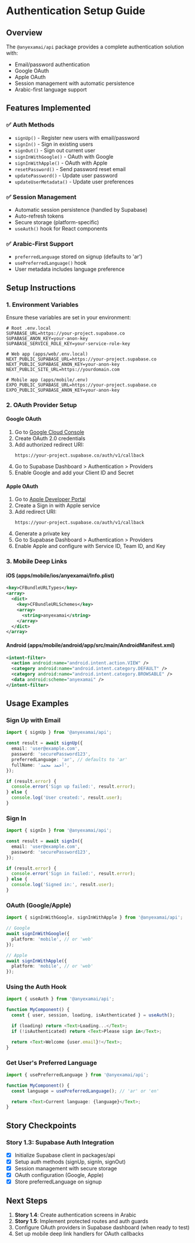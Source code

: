 # Authentication Setup Guide

## Overview

The `@anyexamai/api` package provides a complete authentication solution with:
- Email/password authentication
- Google OAuth
- Apple OAuth
- Session management with automatic persistence
- Arabic-first language support

## Features Implemented

### ✅ Auth Methods
- `signUp()` - Register new users with email/password
- `signIn()` - Sign in existing users
- `signOut()` - Sign out current user
- `signInWithGoogle()` - OAuth with Google
- `signInWithApple()` - OAuth with Apple
- `resetPassword()` - Send password reset email
- `updatePassword()` - Update user password
- `updateUserMetadata()` - Update user preferences

### ✅ Session Management
- Automatic session persistence (handled by Supabase)
- Auto-refresh tokens
- Secure storage (platform-specific)
- `useAuth()` hook for React components

### ✅ Arabic-First Support
- `preferredLanguage` stored on signup (defaults to 'ar')
- `usePreferredLanguage()` hook
- User metadata includes language preference

## Setup Instructions

### 1. Environment Variables

Ensure these variables are set in your environment:

```env
# Root .env.local
SUPABASE_URL=https://your-project.supabase.co
SUPABASE_ANON_KEY=your-anon-key
SUPABASE_SERVICE_ROLE_KEY=your-service-role-key

# Web app (apps/web/.env.local)
NEXT_PUBLIC_SUPABASE_URL=https://your-project.supabase.co
NEXT_PUBLIC_SUPABASE_ANON_KEY=your-anon-key
NEXT_PUBLIC_SITE_URL=https://yourdomain.com

# Mobile app (apps/mobile/.env)
EXPO_PUBLIC_SUPABASE_URL=https://your-project.supabase.co
EXPO_PUBLIC_SUPABASE_ANON_KEY=your-anon-key
```

### 2. OAuth Provider Setup

#### Google OAuth
1. Go to [Google Cloud Console](https://console.cloud.google.com/)
2. Create OAuth 2.0 credentials
3. Add authorized redirect URI:
   ```
   https://your-project.supabase.co/auth/v1/callback
   ```
4. Go to Supabase Dashboard > Authentication > Providers
5. Enable Google and add your Client ID and Secret

#### Apple OAuth
1. Go to [Apple Developer Portal](https://developer.apple.com/)
2. Create a Sign in with Apple service
3. Add redirect URI:
   ```
   https://your-project.supabase.co/auth/v1/callback
   ```
4. Generate a private key
5. Go to Supabase Dashboard > Authentication > Providers
6. Enable Apple and configure with Service ID, Team ID, and Key

### 3. Mobile Deep Links

#### iOS (apps/mobile/ios/anyexamai/Info.plist)
```xml
<key>CFBundleURLTypes</key>
<array>
  <dict>
    <key>CFBundleURLSchemes</key>
    <array>
      <string>anyexamai</string>
    </array>
  </dict>
</array>
```

#### Android (apps/mobile/android/app/src/main/AndroidManifest.xml)
```xml
<intent-filter>
  <action android:name="android.intent.action.VIEW" />
  <category android:name="android.intent.category.DEFAULT" />
  <category android:name="android.intent.category.BROWSABLE" />
  <data android:scheme="anyexamai" />
</intent-filter>
```

## Usage Examples

### Sign Up with Email
```typescript
import { signUp } from '@anyexamai/api';

const result = await signUp({
  email: 'user@example.com',
  password: 'securePassword123',
  preferredLanguage: 'ar', // defaults to 'ar'
  fullName: 'أحمد محمد',
});

if (result.error) {
  console.error('Sign up failed:', result.error);
} else {
  console.log('User created:', result.user);
}
```

### Sign In
```typescript
import { signIn } from '@anyexamai/api';

const result = await signIn({
  email: 'user@example.com',
  password: 'securePassword123',
});

if (result.error) {
  console.error('Sign in failed:', result.error);
} else {
  console.log('Signed in:', result.user);
}
```

### OAuth (Google/Apple)
```typescript
import { signInWithGoogle, signInWithApple } from '@anyexamai/api';

// Google
await signInWithGoogle({
  platform: 'mobile', // or 'web'
});

// Apple
await signInWithApple({
  platform: 'mobile', // or 'web'
});
```

### Using the Auth Hook
```typescript
import { useAuth } from '@anyexamai/api';

function MyComponent() {
  const { user, session, loading, isAuthenticated } = useAuth();

  if (loading) return <Text>Loading...</Text>;
  if (!isAuthenticated) return <Text>Please sign in</Text>;

  return <Text>Welcome {user.email}!</Text>;
}
```

### Get User's Preferred Language
```typescript
import { usePreferredLanguage } from '@anyexamai/api';

function MyComponent() {
  const language = usePreferredLanguage(); // 'ar' or 'en'

  return <Text>Current language: {language}</Text>;
}
```

## Story Checkpoints

### Story 1.3: Supabase Auth Integration

- [x] Initialize Supabase client in packages/api
- [x] Setup auth methods (signUp, signIn, signOut)
- [x] Session management with secure storage
- [x] OAuth configuration (Google, Apple)
- [x] Store preferredLanguage on signup

## Next Steps

1. **Story 1.4**: Create authentication screens in Arabic
2. **Story 1.5**: Implement protected routes and auth guards
3. Configure OAuth providers in Supabase dashboard (when ready to test)
4. Set up mobile deep link handlers for OAuth callbacks
